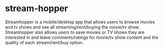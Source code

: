 # stream-hopper
Streamhopper is a mobile/desktop app that allows users to browse movies and tv shows and see all streaming/rent/buying the movie/tv show. 
Streamhopper also allows users to save movies or TV shows they are interested in and leave comments/ratings for movie/tv show content and the quality of each stream/rent/buy option.
